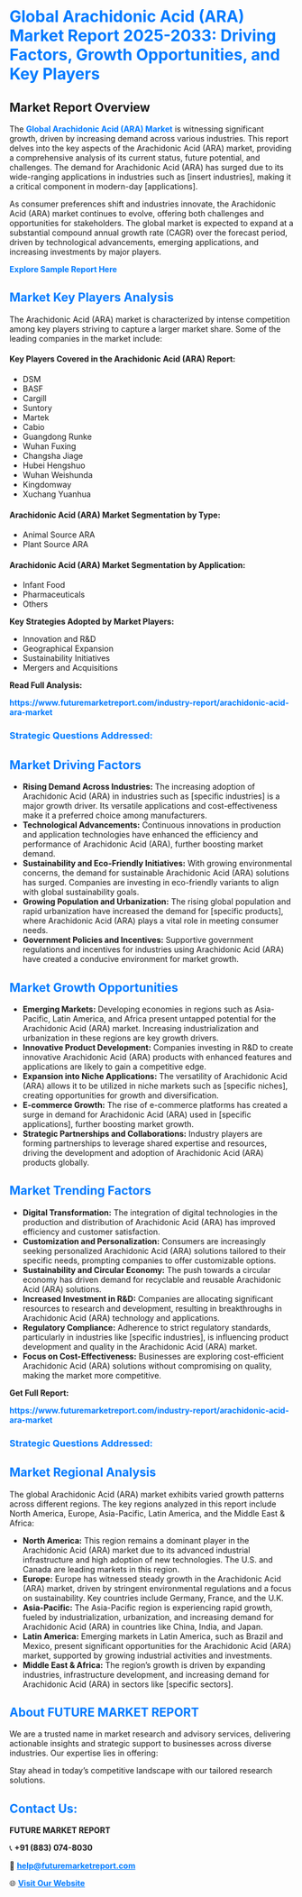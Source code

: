 <h1 style="color: #007BFF;">Global Arachidonic Acid (ARA) Market Report 2025-2033: Driving Factors, Growth Opportunities, and Key Players</h1>

<section id="overview">
<h2>Market Report Overview</h2>
<p>The <a href="https://www.futuremarketreport.com/industry-report/arachidonic-acid-ara-market" style="color: #007BFF; text-decoration: none;"><strong>Global Arachidonic Acid (ARA) Market</strong></a> is witnessing significant growth, driven by increasing demand across various industries. This report delves into the key aspects of the Arachidonic Acid (ARA) market, providing a comprehensive analysis of its current status, future potential, and challenges. The demand for Arachidonic Acid (ARA) has surged due to its wide-ranging applications in industries such as [insert industries], making it a critical component in modern-day [applications].</p>
<p>As consumer preferences shift and industries innovate, the Arachidonic Acid (ARA) market continues to evolve, offering both challenges and opportunities for stakeholders. The global market is expected to expand at a substantial compound annual growth rate (CAGR) over the forecast period, driven by technological advancements, emerging applications, and increasing investments by major players.</p>
</section>

<section id="overview">
<p><a href="https://www.futuremarketreport.com/request-sample/reportId=57750" style="color: #007BFF; text-decoration: none;"><strong>Explore Sample Report Here</strong></a></p>
</section>

<section id="key-players">
<h2 style="color: #007BFF;">Market Key Players Analysis</h2>
<p>The Arachidonic Acid (ARA) market is characterized by intense competition among key players striving to capture a larger market share. Some of the leading companies in the market include:</p>
<h4>Key Players Covered in the Arachidonic Acid (ARA) Report:</h4>
<ul><li>DSM</li><li>BASF</li><li>Cargill</li><li>Suntory</li><li>Martek</li><li>Cabio</li><li>Guangdong Runke</li><li>Wuhan Fuxing</li><li>Changsha Jiage</li><li>Hubei Hengshuo</li><li>Wuhan Weishunda</li><li>Kingdomway</li><li>Xuchang Yuanhua</li></ul>
<h4>Arachidonic Acid (ARA) Market Segmentation by Type:</h4>
<ul><li>Animal Source ARA</li><li>Plant Source ARA</li></ul>

<h4>Arachidonic Acid (ARA) Market Segmentation by Application:</h4>
<ul><li>Infant Food</li><li>Pharmaceuticals</li><li>Others</li></ul>
<p><strong>Key Strategies Adopted by Market Players:</strong></p>
<ul>
<li>Innovation and R&D</li>
<li>Geographical Expansion</li>
<li>Sustainability Initiatives</li>
<li>Mergers and Acquisitions</li>
</ul>
</section>

<section>
<p><strong>Read Full Analysis: </strong></p><a href="https://www.futuremarketreport.com/industry-report/arachidonic-acid-ara-market" style="color: #007BFF; text-decoration: none;"><strong>https://www.futuremarketreport.com/industry-report/arachidonic-acid-ara-market</strong></a>
<h3 style="color: #007BFF;">Strategic Questions Addressed:</h3>
</section>

<section id="driving-factors">
<h2 style="color: #007BFF;">Market Driving Factors</h2>
<ul>
<li><strong>Rising Demand Across Industries:</strong> The increasing adoption of Arachidonic Acid (ARA) in industries such as [specific industries] is a major growth driver. Its versatile applications and cost-effectiveness make it a preferred choice among manufacturers.</li>
<li><strong>Technological Advancements:</strong> Continuous innovations in production and application technologies have enhanced the efficiency and performance of Arachidonic Acid (ARA), further boosting market demand.</li>
<li><strong>Sustainability and Eco-Friendly Initiatives:</strong> With growing environmental concerns, the demand for sustainable Arachidonic Acid (ARA) solutions has surged. Companies are investing in eco-friendly variants to align with global sustainability goals.</li>
<li><strong>Growing Population and Urbanization:</strong> The rising global population and rapid urbanization have increased the demand for [specific products], where Arachidonic Acid (ARA) plays a vital role in meeting consumer needs.</li>
<li><strong>Government Policies and Incentives:</strong> Supportive government regulations and incentives for industries using Arachidonic Acid (ARA) have created a conducive environment for market growth.</li>
</ul>
</section>

<section id="growth-opportunities">
<h2 style="color: #007BFF;">Market Growth Opportunities</h2>
<ul>
<li><strong>Emerging Markets:</strong> Developing economies in regions such as Asia-Pacific, Latin America, and Africa present untapped potential for the Arachidonic Acid (ARA) market. Increasing industrialization and urbanization in these regions are key growth drivers.</li>
<li><strong>Innovative Product Development:</strong> Companies investing in R&D to create innovative Arachidonic Acid (ARA) products with enhanced features and applications are likely to gain a competitive edge.</li>
<li><strong>Expansion into Niche Applications:</strong> The versatility of Arachidonic Acid (ARA) allows it to be utilized in niche markets such as [specific niches], creating opportunities for growth and diversification.</li>
<li><strong>E-commerce Growth:</strong> The rise of e-commerce platforms has created a surge in demand for Arachidonic Acid (ARA) used in [specific applications], further boosting market growth.</li>
<li><strong>Strategic Partnerships and Collaborations:</strong> Industry players are forming partnerships to leverage shared expertise and resources, driving the development and adoption of Arachidonic Acid (ARA) products globally.</li>
</ul>
</section>

<section id="trending-factors">
<h2 style="color: #007BFF;">Market Trending Factors</h2>
<ul>
<li><strong>Digital Transformation:</strong> The integration of digital technologies in the production and distribution of Arachidonic Acid (ARA) has improved efficiency and customer satisfaction.</li>
<li><strong>Customization and Personalization:</strong> Consumers are increasingly seeking personalized Arachidonic Acid (ARA) solutions tailored to their specific needs, prompting companies to offer customizable options.</li>
<li><strong>Sustainability and Circular Economy:</strong> The push towards a circular economy has driven demand for recyclable and reusable Arachidonic Acid (ARA) solutions.</li>
<li><strong>Increased Investment in R&D:</strong> Companies are allocating significant resources to research and development, resulting in breakthroughs in Arachidonic Acid (ARA) technology and applications.</li>
<li><strong>Regulatory Compliance:</strong> Adherence to strict regulatory standards, particularly in industries like [specific industries], is influencing product development and quality in the Arachidonic Acid (ARA) market.</li>
<li><strong>Focus on Cost-Effectiveness:</strong> Businesses are exploring cost-efficient Arachidonic Acid (ARA) solutions without compromising on quality, making the market more competitive.</li>
</ul>
</section>

<section>
<p><strong>Get Full Report: </strong></p><a href="https://www.futuremarketreport.com/industry-report/arachidonic-acid-ara-market" style="color: #007BFF; text-decoration: none;"><strong>https://www.futuremarketreport.com/industry-report/arachidonic-acid-ara-market</strong></a>
<h3 style="color: #007BFF;">Strategic Questions Addressed:</h3>
</section>


<section id="regional-analysis">
<h2 style="color: #007BFF;">Market Regional Analysis</h2>
<p>The global Arachidonic Acid (ARA) market exhibits varied growth patterns across different regions. The key regions analyzed in this report include North America, Europe, Asia-Pacific, Latin America, and the Middle East & Africa:</p>
<ul>
<li><strong>North America:</strong> This region remains a dominant player in the Arachidonic Acid (ARA) market due to its advanced industrial infrastructure and high adoption of new technologies. The U.S. and Canada are leading markets in this region.</li>
<li><strong>Europe:</strong> Europe has witnessed steady growth in the Arachidonic Acid (ARA) market, driven by stringent environmental regulations and a focus on sustainability. Key countries include Germany, France, and the U.K.</li>
<li><strong>Asia-Pacific:</strong> The Asia-Pacific region is experiencing rapid growth, fueled by industrialization, urbanization, and increasing demand for Arachidonic Acid (ARA) in countries like China, India, and Japan.</li>
<li><strong>Latin America:</strong> Emerging markets in Latin America, such as Brazil and Mexico, present significant opportunities for the Arachidonic Acid (ARA) market, supported by growing industrial activities and investments.</li>
<li><strong>Middle East & Africa:</strong> The region’s growth is driven by expanding industries, infrastructure development, and increasing demand for Arachidonic Acid (ARA) in sectors like [specific sectors].</li>
</ul>
</section>

<footer>
<h2 style="color: #007BFF;">About FUTURE MARKET REPORT</h2>
<p>We are a trusted name in market research and advisory services, delivering actionable insights and strategic support to businesses across diverse industries. Our expertise lies in offering:</p>

<p>Stay ahead in today’s competitive landscape with our tailored research solutions.</p>

<h2 style="color: #007BFF;">Contact Us:</h2>
<p><strong>FUTURE MARKET REPORT</strong></p>
<p>📞 <strong>+91 (883) 074-8030</strong></p>
<p>📧 <strong><a href="mailto:help@futuremarketreport.com" style="color: #007BFF;">help@futuremarketreport.com</a></strong></p>
<p>🌐 <strong><a href="https://www.futuremarketreport.com/" style="color: #007BFF;">Visit Our Website</a></strong></p>
</footer>